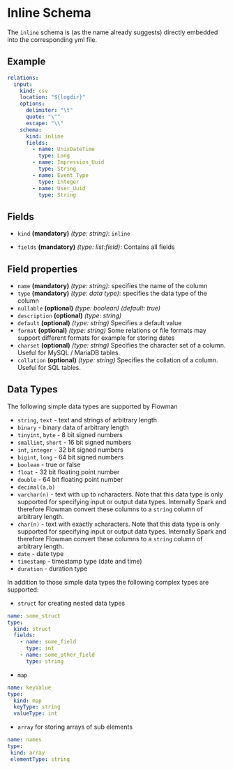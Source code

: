 # Inline Schema

The `inline` schema is (as the name already suggests) directly embedded into the corresponding yml file.

## Example

```yaml
relations:
  input:
    kind: csv
    location: "${logdir}"
    options:
      delimiter: "\t"
      quote: "\""
      escape: "\\"
    schema:
      kind: inline
      fields:
        - name: UnixDateTime
          type: Long
        - name: Impression_Uuid
          type: String
        - name: Event_Type
          type: Integer
        - name: User_Uuid
          type: String
```

## Fields
* `kind` **(mandatory)** *(type: string)*: `inline`

* `fields` **(mandatory)** *(type: list:field)*: Contains all fields


## Field properties

* `name` **(mandatory)** *(type: string)*: specifies the name of the column
* `type` **(mandatory)** *(type: data type)*: specifies the data type of the column
* `nullable` **(optional)** *(type: boolean)* *(default: true)*
* `description` **(optional)** *(type: string)*
* `default` **(optional)** *(type: string)* Specifies a default value
* `format` **(optional)** *(type: string)* Some relations or file formats may support different formats for example
  for storing dates
* `charset` **(optional)** *(type: string)* Specifies the character set of a column. Useful for MySQL / MariaDB tables.
* `collation` **(optional)** *(type: string)* Specifies the collation of a column. Useful for SQL tables.


## Data Types

The following simple data types are supported by Flowman

* `string`, `text` - text and strings of arbitrary length
* `binary` - binary data of arbitrary length
* `tinyint`, `byte` - 8 bit signed numbers
* `smallint`, `short` - 16 bit signed numbers
* `int`, `integer` - 32 bit signed numbers
* `bigint`, `long` - 64 bit signed numbers
* `boolean` - true or false
* `float` - 32 bit floating point number
* `double` - 64 bit floating point number
* `decimal(a,b)`
* `varchar(n)` - text with up to `n`characters. Note that this data type is only supported for specifying input or
output data types. Internally Spark and therefore Flowman convert these columns to a `string` column of arbitrary length.
* `char(n)` - text with exactly `n`characters. Note that this data type is only supported for specifying input or
  output data types. Internally Spark and therefore Flowman convert these columns to a `string` column of arbitrary length.
* `date` - date type
* `timestamp` - timestamp type (date and time)
* `duration` - duration type

In addition to those simple data types the following complex types are supported:

* `struct` for creating nested data types
```yaml
name: some_struct
type:
  kind: struct
  fields:
    - name: some_field
      type: int
    - name: some_other_field
      type: string
```

* `map`
```yaml
name: keyValue
type:
  kind: map
  keyType: string
  valueType: int
```

* `array` for storing arrays of sub elements
 ```yaml
name: names
type:
  kind: array
  elementType: string
```
